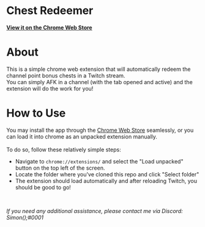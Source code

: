 # Chest Redeemer

<b>[View it on the Chrome Web Store](https://chrome.google.com/webstore/detail/chest-redeemer/ampjopbjfelpdciopicpkmiobbokbgad)</b>

# About

This is a simple chrome web extension that will automatically redeem the channel point bonus chests in a Twitch stream.
<br>
You can simply AFK in a channel (with the tab opened and active) and the extension will do the work for you!

# How to Use

You may install the app through the [Chrome Web Store](https://chrome.google.com/webstore/detail/chest-redeemer/ampjopbjfelpdciopicpkmiobbokbgad) seamlessly, or you can load it into chrome as an unpacked extension manually.
<br>
<br>
To do so, follow these relatively simple steps:
- Navigate to `chrome://extensions/` and select the "Load unpacked" button on the top left of the screen.
- Locate the folder where you've cloned this repo and click "Select folder"
- The extension should load automatically and after reloading Twitch, you should be good to go!

<br>

<i>If you need any additional assistance, please contact me via Discord: Simon();#0001</i>
